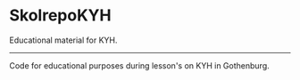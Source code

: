# SkolrepoKYH
Educational material for KYH.

----------------------------

Code for educational purposes during lesson's on KYH in Gothenburg.
